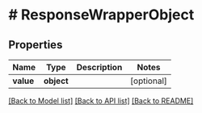 # # ResponseWrapperObject

## Properties

Name | Type | Description | Notes
------------ | ------------- | ------------- | -------------
**value** | **object** |  | [optional]

[[Back to Model list]](../../README.md#models) [[Back to API list]](../../README.md#endpoints) [[Back to README]](../../README.md)
